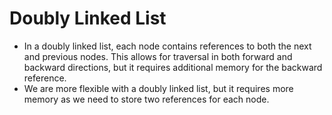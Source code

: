 # Doubly Linked List
- In a doubly linked list, each node contains references to both the next and previous nodes. This allows for traversal in both forward and backward directions, but it requires additional memory for the backward reference.
- We are more flexible with a doubly linked list, but it requires more memory as we need to store two references for each node.